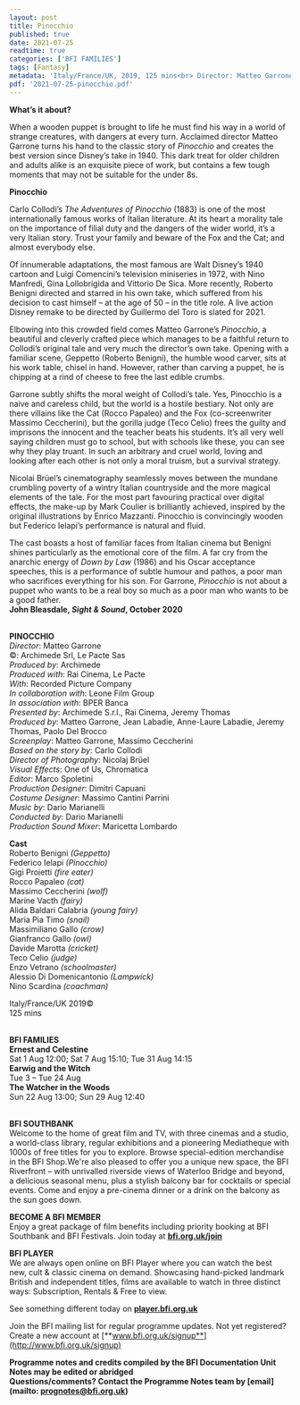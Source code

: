 ```yaml
---
layout: post
title: Pinocchio
published: true
date: 2021-07-25
readtime: true
categories: ['BFI FAMILIES']
tags: [Fantasy]
metadata: 'Italy/France/UK, 2019, 125 mins<br> Director: Matteo Garrone'
pdf: '2021-07-25-pinocchio.pdf'
---
```


**What’s it about?**

When a wooden puppet is brought to life he must find his way in a world of strange creatures, with dangers at every turn.  Acclaimed director Matteo Garrone turns his hand to the classic story of _Pinocchio_ and creates the best version since Disney’s take in 1940. This dark treat for older children and adults alike is an exquisite piece of work, but contains a few tough moments that may not be suitable for the under 8s.


**Pinocchio**

Carlo Collodi’s _The Adventures of Pinocchio_ (1883) is one of the most internationally famous works of Italian literature. At its heart a morality tale on the importance of filial duty and the dangers of the wider world, it’s a very Italian story. Trust your family and beware of the Fox and the Cat; and almost everybody else.

Of innumerable adaptations, the most famous are Walt Disney’s 1940 cartoon and Luigi Comencini’s television miniseries in 1972, with Nino Manfredi, Gina Lollobrigida and Vittorio De Sica. More recently, Roberto Benigni directed and starred in his own take, which suffered from his decision to cast himself – at the age of 50 – in the title role. A live action Disney remake to be directed by Guillermo del Toro is slated  for 2021.

Elbowing into this crowded field comes Matteo Garrone’s _Pinocchio_, a beautiful and cleverly crafted piece which manages to be a faithful return to Collodi’s original tale and very much the director’s own take. Opening with a familiar scene, Geppetto (Roberto Benigni), the humble wood carver, sits at his work table, chisel in hand. However, rather than carving a puppet, he is chipping at a rind of cheese to free the last edible crumbs.

Garrone subtly shifts the moral weight of Collodi’s tale. Yes, Pinocchio is a naive and careless child, but the world is a hostile bestiary. Not only are there villains like the Cat (Rocco Papaleo) and the Fox (co-screenwriter Massimo Ceccherini), but the gorilla judge (Teco Celio) frees the guilty and imprisons the innocent and the teacher beats his students. It’s all very well saying children must go to school, but with schools like these, you can see why they play truant. In such an arbitrary and cruel world, loving and looking after each other is not only a moral truism, but a survival strategy.

Nicolai Brüel’s cinematography seamlessly moves between the mundane crumbling poverty of a wintry Italian countryside and the more magical elements of the tale. For the most part favouring practical over digital effects, the make-up by Mark Coulier is brilliantly achieved, inspired by the original illustrations by Enrico Mazzanti. Pinocchio is convincingly wooden but Federico Ielapi’s performance is natural and fluid.

The cast boasts a host of familiar faces from Italian cinema but Benigni shines particularly as the emotional core of the film. A far cry from the anarchic energy of _Down by Law_ (1986) and his Oscar acceptance speeches, this is a performance of subtle humour and pathos, a poor man who sacrifices everything for his son. For Garrone, _Pinocchio_ is not about a puppet who wants to be a real boy so much as a poor man who wants to be a good father.  
**John Bleasdale, _Sight & Sound_, October 2020**
<br><br>


**PINOCCHIO**  
_Director_: Matteo Garrone  
©: Archimede Srl, Le Pacte Sas  
_Produced by_: Archimede  
_Produced with_: Rai Cinema, Le Pacte  
_With_: Recorded Picture Company  
_In collaboration with_: Leone Film Group  
_In association with_: BPER Banca  
_Presented by_: Archimede S.r.l., Rai Cinema, Jeremy Thomas  
_Produced by_: Matteo Garrone, Jean Labadie, Anne-Laure Labadie, Jeremy Thomas,  Paolo Del Brocco  
_Screenplay_: Matteo Garrone, Massimo Ceccherini  
_Based on the story by_: Carlo Collodi  
_Director of Photography_: Nicolaj Brüel  
_Visual Effects_: One of Us, Chromatica  
_Editor_: Marco Spoletini  
_Production Designer_: Dimitri Capuani  
_Costume Designer_: Massimo Cantini Parrini  
_Music by_: Dario Marianelli  
_Conducted by_: Dario Marianelli  
_Production Sound Mixer_: Maricetta Lombardo

**Cast**  
Roberto Benigni _(Geppetto)_  
Federico Ielapi _(Pinocchio)_  
Gigi Proietti _(fire eater)_  
Rocco Papaleo _(cat)_  
Massimo Ceccherini _(wolf)_  
Marine Vacth _(fairy)_  
Alida Baldari Calabria _(young fairy)_  
Maria Pia Timo _(snail)_  
Massimiliano Gallo _(crow)_  
Gianfranco Gallo _(owl)_  
Davide Marotta _(cricket)_  
Teco Celio _(judge)_  
Enzo Vetrano _(schoolmaster)_  
Alessio Di Domenicantonio _(Lampwick)_  
Nino Scardina _(coachman)_

Italy/France/UK 2019©  
125 mins
<br><br>


**BFI FAMILIES**<br>
**Ernest and Celestine**<br>
Sat 1 Aug 12:00; Sat 7 Aug 15:10;  Tue 31 Aug 14:15<br>
**Earwig and the Witch**<br>
Tue 3 – Tue 24 Aug<br>
**The Watcher in the Woods**<br>
Sun 22 Aug 13:00; Sun 29 Aug 12:40<br>
<br>

**BFI SOUTHBANK**  
Welcome to the home of great film and TV, with three cinemas and a studio, a world-class library, regular exhibitions and a pioneering Mediatheque with 1000s of free titles for you to explore. Browse special-edition merchandise in the BFI Shop.We&#39;re also pleased to offer you a unique new space, the BFI Riverfront – with unrivalled riverside views of Waterloo Bridge and beyond, a delicious seasonal menu, plus a stylish balcony bar for cocktails or special events. Come and enjoy a pre-cinema dinner or a drink on the balcony as the sun goes down.  

**BECOME A BFI MEMBER**  
Enjoy a great package of film benefits including priority booking at BFI Southbank and BFI Festivals. Join today at [**bfi.org.uk/join**](http://www.bfi.org.uk/join)  

**BFI PLAYER**  
 We are always open online on BFI Player where you can watch the best new, cult &amp; classic cinema on demand. Showcasing hand-picked landmark British and independent titles, films are available to watch in three distinct ways: Subscription, Rentals &amp; Free to view.  

See something different today on [**player.bfi.org.uk**](https://player.bfi.org.uk)  

Join the BFI mailing list for regular programme updates. Not yet registered? Create a new account at [**www.bfi.org.uk/signup**](http://www.bfi.org.uk/signup)

**Programme notes and credits compiled by the BFI Documentation Unit  
Notes may be edited or abridged  
Questions/comments? Contact the Programme Notes team by [email](mailto: prognotes@bfi.org.uk)**
<!--stackedit_data:
eyJoaXN0b3J5IjpbLTEwMDcxMjIxNDJdfQ==
-->
